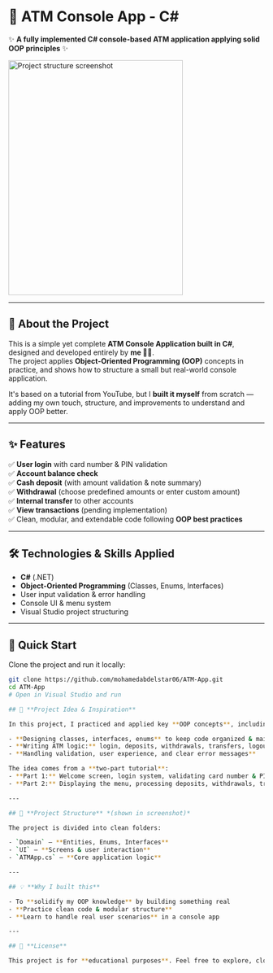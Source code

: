# 🏦 ATM Console App - C#

✨ **A fully implemented C# console-based ATM application applying solid OOP principles** ✨

<p align="left">
  <img width="343" height="462" src="https://github.com/user-attachments/assets/ad4cbd9f-8da8-4d9e-ad69-03e653a8e55e" alt="Project structure screenshot" />
</p>

---

## 📌 **About the Project**

This is a simple yet complete **ATM Console Application built in C#**, designed and developed entirely by **me 👨‍💻**.  
The project applies **Object-Oriented Programming (OOP)** concepts in practice, and shows how to structure a small but real-world console application.

It's based on a tutorial from YouTube, but I **built it myself** from scratch — adding my own touch, structure, and improvements to understand and apply OOP better.

---

## ✨ **Features**

✅ **User login** with card number & PIN validation  
✅ **Account balance check**  
✅ **Cash deposit** (with amount validation & note summary)  
✅ **Withdrawal** (choose predefined amounts or enter custom amount)  
✅ **Internal transfer** to other accounts  
✅ **View transactions** (pending implementation)  
✅ Clean, modular, and extendable code following **OOP best practices**

---

## 🛠 **Technologies & Skills Applied**

- **C#** (.NET)
- **Object-Oriented Programming** (Classes, Enums, Interfaces)
- User input validation & error handling
- Console UI & menu system
- Visual Studio project structuring

---

## 🚀 **Quick Start**

Clone the project and run it locally:

```bash
git clone https://github.com/mohamedabdelstar06/ATM-App.git
cd ATM-App
# Open in Visual Studio and run

## 🎥 **Project Idea & Inspiration**

In this project, I practiced and applied key **OOP concepts**, including:

- **Designing classes, interfaces, enums** to keep code organized & maintainable
- **Writing ATM logic:** login, deposits, withdrawals, transfers, logout
- **Handling validation, user experience, and clear error messages**

The idea comes from a **two-part tutorial**:
- **Part 1:** Welcome screen, login system, validating card number & PIN
- **Part 2:** Displaying the menu, processing deposits, withdrawals, transfers, viewing transactions & logout

---

## 📂 **Project Structure** *(shown in screenshot)*

The project is divided into clean folders:

- `Domain` – **Entities, Enums, Interfaces**
- `UI` – **Screens & user interaction**
- `ATMApp.cs` – **Core application logic**

---

## 💡 **Why I built this**

- To **solidify my OOP knowledge** by building something real
- **Practice clean code & modular structure**
- **Learn to handle real user scenarios** in a console app

---

## 📎 **License**

This project is for **educational purposes**. Feel free to explore, clone, and learn! 🚀

